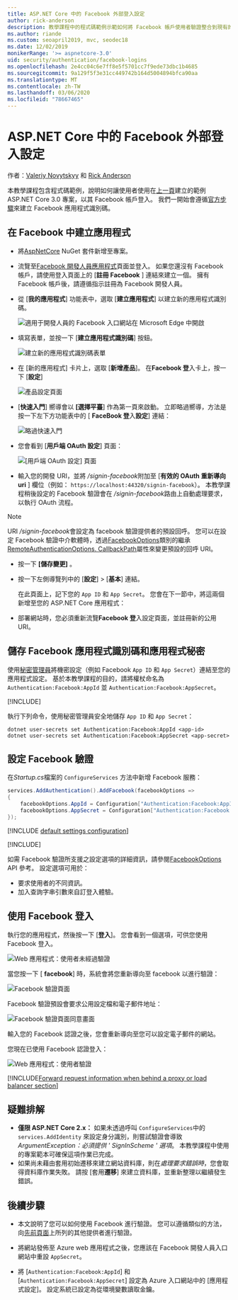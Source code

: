 ```yaml
---
title: ASP.NET Core 中的 Facebook 外部登入設定
author: rick-anderson
description: 教學課程中的程式碼範例示範如何將 Facebook 帳戶使用者驗證整合到現有的 ASP.NET Core 應用程式中。
ms.author: riande
ms.custom: seoapril2019, mvc, seodec18
ms.date: 12/02/2019
monikerRange: '>= aspnetcore-3.0'
uid: security/authentication/facebook-logins
ms.openlocfilehash: 2e4cc04c6e7ff8e5f5701cc7f9ede73dbc1b4685
ms.sourcegitcommit: 9a129f5f3e31cc449742b164d5004894bfca90aa
ms.translationtype: MT
ms.contentlocale: zh-TW
ms.lasthandoff: 03/06/2020
ms.locfileid: "78667465"
---
```

# <a name="facebook-external-login-setup-in-aspnet-core"></a>ASP.NET Core 中的 Facebook 外部登入設定

作者：[Valeriy Novytskyy](https://github.com/01binary) 和 [Rick Anderson](https://twitter.com/RickAndMSFT)

本教學課程包含程式碼範例，說明如何讓使用者使用在[上一頁](xref:security/authentication/social/index)建立的範例 ASP.NET Core 3.0 專案，以其 Facebook 帳戶登入。 我們一開始會遵循[官方步驟](https://developers.facebook.com)來建立 Facebook 應用程式識別碼。

## <a name="create-the-app-in-facebook"></a>在 Facebook 中建立應用程式

* 將[AspNetCore](https://www.nuget.org/packages/Microsoft.AspNetCore.Authentication.Facebook) NuGet 套件新增至專案。

* 流覽至[Facebook 開發人員應用程式](https://developers.facebook.com/apps/)頁面並登入。 如果您還沒有 Facebook 帳戶，請使用登入頁面上的 [**註冊 Facebook** ] 連結來建立一個。  擁有 Facebook 帳戶後，請遵循指示註冊為 Facebook 開發人員。

* 從 [**我的應用程式**] 功能表中，選取 [**建立應用程式**] 以建立新的應用程式識別碼。

   ![適用于開發人員的 Facebook 入口網站在 Microsoft Edge 中開啟](index/_static/FBMyApps.png)

* 填寫表單，並按一下 [**建立應用程式識別碼**] 按鈕。

  ![建立新的應用程式識別碼表單](index/_static/FBNewAppId.png)

* 在 [新的應用程式] 卡片上，選取 [**新增產品**]。  在**Facebook 登**入卡上，按一下 [**設定**] 

  ![產品設定頁面](index/_static/FBProductSetup.png)

* [**快速入門**] 嚮導會以 **[選擇平臺**] 作為第一頁來啟動。 立即略過嚮導，方法是按一下左下方功能表中的 [ **FaceBook 登**入**設定**] 連結：

  ![略過快速入門](index/_static/FBSkipQuickStart.png)

* 您會看到 [**用戶端 OAuth 設定**] 頁面：

  ![[用戶端 OAuth 設定] 頁面](index/_static/FBOAuthSetup.png)

* 輸入您的開發 URI，並將 */signin-facebook*附加至 [**有效的 OAuth 重新導向 uri** ] 欄位（例如： `https://localhost:44320/signin-facebook`）。 本教學課程稍後設定的 Facebook 驗證會在 */signin-facebook*路由上自動處理要求，以執行 OAuth 流程。

> [!NOTE]
> URI */signin-facebook*會設定為 facebook 驗證提供者的預設回呼。 您可以在設定 Facebook 驗證中介軟體時，透過[FacebookOptions](/dotnet/api/microsoft.aspnetcore.authentication.facebook.facebookoptions)類別的繼承[RemoteAuthenticationOptions. CallbackPath](/dotnet/api/microsoft.aspnetcore.authentication.remoteauthenticationoptions.callbackpath)屬性來變更預設的回呼 URI。

* 按一下 **[儲存變更]** 。

* 按一下左側導覽列中的 [**設定**] > [**基本**] 連結。

  在此頁面上，記下您的 `App ID` 和 `App Secret`。 您會在下一節中，將這兩個新增至您的 ASP.NET Core 應用程式：

* 部署網站時，您必須重新流覽**Facebook 登**入設定頁面，並註冊新的公用 URI。

## <a name="store-facebook-app-id-and-app-secret"></a>儲存 Facebook 應用程式識別碼和應用程式秘密

使用[秘密管理員](xref:security/app-secrets)將機密設定（例如 Facebook `App ID` 和 `App Secret`）連結至您的應用程式設定。 基於本教學課程的目的，請將權杖命名為 `Authentication:Facebook:AppId` 並 `Authentication:Facebook:AppSecret`。

[!INCLUDE[](~/includes/environmentVarableColon.md)]

執行下列命令，使用秘密管理員安全地儲存 `App ID` 和 `App Secret`：

```dotnetcli
dotnet user-secrets set Authentication:Facebook:AppId <app-id>
dotnet user-secrets set Authentication:Facebook:AppSecret <app-secret>
```

## <a name="configure-facebook-authentication"></a>設定 Facebook 驗證

在*Startup.cs*檔案的 `ConfigureServices` 方法中新增 Facebook 服務：

```csharp
services.AddAuthentication().AddFacebook(facebookOptions =>
{
    facebookOptions.AppId = Configuration["Authentication:Facebook:AppId"];
    facebookOptions.AppSecret = Configuration["Authentication:Facebook:AppSecret"];
});
```

[!INCLUDE [default settings configuration](includes/default-settings.md)]

[!INCLUDE[](includes/chain-auth-providers.md)]

如需 Facebook 驗證所支援之設定選項的詳細資訊，請參閱[FacebookOptions](/dotnet/api/microsoft.aspnetcore.builder.facebookoptions) API 參考。 設定選項可用於：

* 要求使用者的不同資訊。
* 加入查詢字串引數來自訂登入體驗。

## <a name="sign-in-with-facebook"></a>使用 Facebook 登入

執行您的應用程式，然後按一下 [**登入**]。 您會看到一個選項，可供您使用 Facebook 登入。

![Web 應用程式：使用者未經過驗證](index/_static/DoneFacebook.png)

當您按一下 [ **facebook**] 時，系統會將您重新導向至 facebook 以進行驗證：

![Facebook 驗證頁面](index/_static/FBLogin.png)

Facebook 驗證預設會要求公用設定檔和電子郵件地址：

![Facebook 驗證頁面同意畫面](index/_static/FBLoginDone.png)

輸入您的 Facebook 認證之後，您會重新導向至您可以設定電子郵件的網站。

您現在已使用 Facebook 認證登入：

![Web 應用程式：使用者驗證](index/_static/Done.png)

[!INCLUDE[Forward request information when behind a proxy or load balancer section](includes/forwarded-headers-middleware.md)]

## <a name="troubleshooting"></a>疑難排解

* **僅限 ASP.NET Core 2.x：** 如果未透過呼叫 `ConfigureServices`中的 `services.AddIdentity` 來設定身分識別，則嘗試驗證會導致*ArgumentException：必須提供 ' SignInScheme ' 選項*。 本教學課程中使用的專案範本可確保這項作業已完成。
* 如果尚未藉由套用初始遷移來建立網站資料庫，則在*處理要求錯誤時*，您會取得資料庫作業失敗。 請按 [套用**遷移**] 來建立資料庫，並重新整理以繼續發生錯誤。

## <a name="next-steps"></a>後續步驟

* 本文說明了您可以如何使用 Facebook 進行驗證。 您可以遵循類似的方法，向[先前頁面](xref:security/authentication/social/index)上所列的其他提供者進行驗證。

* 將網站發佈至 Azure web 應用程式之後，您應該在 Facebook 開發人員入口網站中重設 `AppSecret`。

* 將 [`Authentication:Facebook:AppId`] 和 [`Authentication:Facebook:AppSecret`] 設定為 Azure 入口網站中的 [應用程式設定]。 設定系統已設定為從環境變數讀取金鑰。
